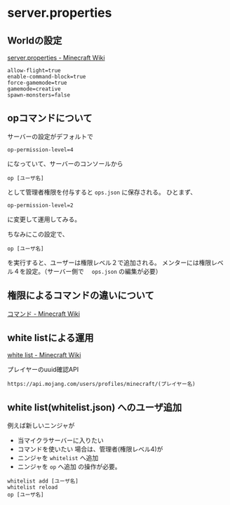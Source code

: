 # server.properties

## Worldの設定

[server.properties - Minecraft Wiki](https://minecraft.fandom.com/ja/wiki/Server.properties)

```
allow-flight=true
enable-command-block=true
force-gamemode=true
gamemode=creative
spawn-monsters=false
```

## opコマンドについて
サーバーの設定がデフォルトで
```
op-permission-level=4
```
になっていて、サーバーのコンソールから
```
op [ユーザ名]
```
として管理者権限を付与すると `ops.json` に保存される。
ひとまず、
```
op-permission-level=2
```
に変更して運用してみる。

ちなみにこの設定で、
```
op [ユーザ名]
```
を実行すると、ユーザーは権限レベル２で追加される。
メンターには権限レベル４を設定。（サーバー側で　 `ops.json` の編集が必要）

## 権限によるコマンドの違いについて
[コマンド - Minecraft Wiki](https://minecraft.fandom.com/ja/wiki/%E3%82%B3%E3%83%9E%E3%83%B3%E3%83%89)

## white listによる運用
[white list - Minecraft Wiki](https://minecraft.fandom.com/ja/wiki/%E3%82%B3%E3%83%9E%E3%83%B3%E3%83%89/whitelist)

プレイヤーのuuid確認API
```
https://api.mojang.com/users/profiles/minecraft/(プレイヤー名)
```

## white list(whitelist.json) へのユーザ追加
例えば新しいニンジャが
- 当マイクラサーバーに入りたい
- コマンドを使いたい
場合は、管理者(権限レベル4)が
- ニンジャを `whitelist` へ追加
- ニンジャを `op` へ追加
の操作が必要。
```
whitelist add [ユーザ名]
whitelist reload
op [ユーザ名]
```
